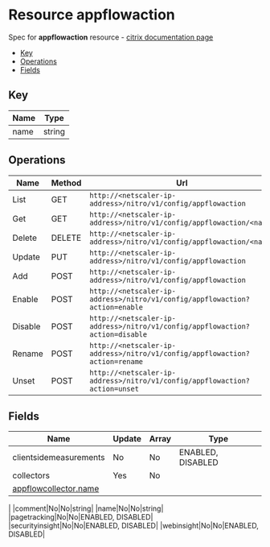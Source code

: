# Resource appflowaction

Spec for **appflowaction** resource - [citrix documentation page](https://developer-docs.citrix.com/projects/netscaler-nitro-api/en/11.0/configuration/appflow/appflowaction/appflowaction/)

- [Key](#key)
- [Operations](#operations)
- [Fields](#fields)

## Key

| Name | Type |
|----|----|
| name | string |

## Operations

| Name | Method | Url |
|----|----|----|
| List | GET | `http://<netscaler-ip-address>/nitro/v1/config/appflowaction` |
| Get | GET | `http://<netscaler-ip-address>/nitro/v1/config/appflowaction/<name>` |
| Delete | DELETE | `http://<netscaler-ip-address>/nitro/v1/config/appflowaction/<name>` |
| Update | PUT | `http://<netscaler-ip-address>/nitro/v1/config/appflowaction` |
| Add | POST | `http://<netscaler-ip-address>/nitro/v1/config/appflowaction` |
| Enable | POST | `http://<netscaler-ip-address>/nitro/v1/config/appflowaction?action=enable` |
| Disable | POST | `http://<netscaler-ip-address>/nitro/v1/config/appflowaction?action=disable` |
| Rename | POST | `http://<netscaler-ip-address>/nitro/v1/config/appflowaction?action=rename` |
| Unset | POST | `http://<netscaler-ip-address>/nitro/v1/config/appflowaction?action=unset` |

## Fields

| Name | Update | Array | Type |
|----|----|----|----|
|clientsidemeasurements|No|No|ENABLED, DISABLED|
|collectors|Yes|No
|[appflowcollector.name](/doc/resources/appflowcollector.md)
|
|comment|No|No|string|
|name|No|No|string|
|pagetracking|No|No|ENABLED, DISABLED|
|securityinsight|No|No|ENABLED, DISABLED|
|webinsight|No|No|ENABLED, DISABLED|

